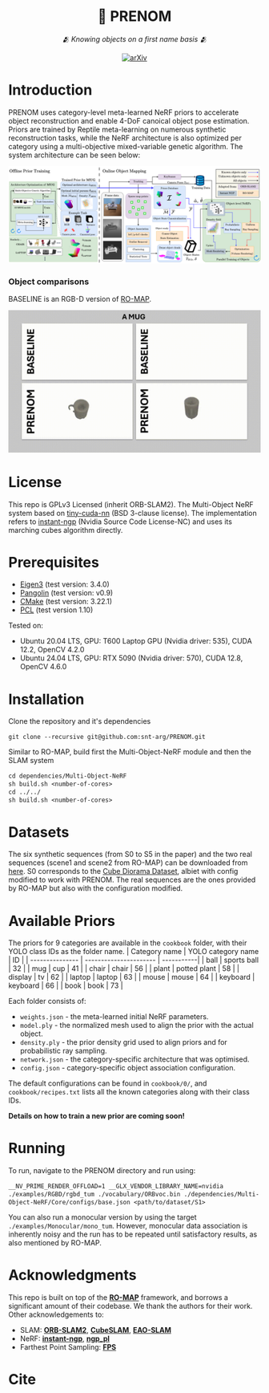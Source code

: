 <div align="center">
    <h1>📇 PRENOM</h1>
    <p><i>🫂 Knowing objects on a first name basis 🫂</i></p>
    <a href="https://www.arxiv.org/abs/2503.01582">
    <img src="https://img.shields.io/badge/arXiv-2307.12815-b31b1b.svg" alt="arXiv">
  </a>

</div>

# Introduction  
PRENOM uses category-level meta-learned NeRF priors to accelerate object reconstruction and enable 4-DoF canoical object pose estimation. Priors are trained by Reptile meta-learning on numerous synthetic reconstruction tasks, while the NeRF architecture is also optimized per category using a multi-objective mixed-variable genetic algorithm. The system architecture can be seen below:

![System architecture](/docs/PRENOM/System_architecture_resized.png)

<!-- # Demos
All experiments performed on a laptop computer with only an [NVIDA T600 Laptop GPU](https://www.nvidia.com/content/dam/en-zz/Solutions/design-visualization/productspage/quadro/quadro-desktop/proviz-print-nvidia-T600-datasheet-us-nvidia-1670029-r5-web.pdf) with 4GB of memory.

### Synthetic Sequence
![Synthetic sequence](/docs/PRENOM/online_run.gif)

### Real Sequence
![Real sequence](/docs/PRENOM/real_online_run.gif) -->

### Object comparisons  
BASELINE is an RGB-D version of [RO-MAP](https://github.com/XiaoHan-Git/RO-MAP).  

![Object comparisons](/docs/PRENOM/objects.gif)

# License

This repo is GPLv3 Licensed (inherit ORB-SLAM2). The Multi-Object NeRF system based on [tiny-cuda-nn](https://github.com/NVlabs/tiny-cuda-nn) (BSD 3-clause license). The implementation refers to [instant-ngp](https://github.com/NVlabs/instant-ngp) (Nvidia Source Code License-NC) and uses its marching cubes algorithm directly.

# Prerequisites

* [Eigen3](http://eigen.tuxfamily.org) (test version: 3.4.0)
* [Pangolin](https://github.com/stevenlovegrove/Pangolin) (test version: v0.9)
* [CMake](https://cmake.org/) (test version: 3.22.1)
* [PCL](https://pointclouds.org/) (test version 1.10)

Tested on: 
* Ubuntu 20.04 LTS, GPU: T600 Laptop GPU (Nvidia driver: 535), CUDA 12.2, OpenCV 4.2.0
* Ubuntu 24.04 LTS, GPU: RTX 5090 (Nvidia driver: 570), CUDA 12.8, OpenCV 4.6.0

# Installation  
Clone the repository and it's dependencies
```
git clone --recursive git@github.com:snt-arg/PRENOM.git
```

Similar to RO-MAP, build first the Multi-Object-NeRF module and then the SLAM system
```
cd dependencies/Multi-Object-NeRF
sh build.sh <number-of-cores>
cd ../../
sh build.sh <number-of-cores>
```

# Datasets
The six synthetic sequences (from S0 to S5 in the paper) and the two real sequences (scene1 and scene2 from RO-MAP) can be downloaded from [here](https://uniluxembourg-my.sharepoint.com/:f:/g/personal/saad_ejaz_uni_lu/EmyhDvV4eBJAgq74EzDMlt8BoUR8NowcpOXPU-A05GPakQ?e=IIc1Dd). S0 corresponds to the [Cube Diorama Dataset](https://github.com/jc211/nerf-cube-diorama-dataset), albiet with config modified to work with PRENOM. The real sequences are the ones provided by RO-MAP but also with the configuration modified.

# Available Priors  
The priors for 9 categories are available in the `cookbook` folder, with their YOLO class IDs as the folder name. 
| Category name   | YOLO category name     | ID         |
| --------------- | ---------------------- | -----------|
| ball            | sports ball            | 32         |
| mug             | cup                    | 41         |
| chair           | chair                  | 56         |
| plant           | potted plant           | 58         |
| display         | tv                     | 62         |
| laptop          | laptop                 | 63         |
| mouse           | mouse                  | 64         |
| keyboard        | keyboard               | 66         |
| book            | book                   | 73         |

Each folder consists of:
* `weights.json` - the meta-learned initial NeRF parameters.
* `model.ply` - the normalized mesh used to align the prior with the actual object.
* `density.ply` - the prior density grid used to align priors and for probabilistic ray sampling.
* `network.json` - the category-specific architecture that was optimised.
* `config.json` - category-specific object association configuration.

The default configurations can be found in `cookbook/0/`, and `cookbook/recipes.txt` lists all the known categories along with their class IDs.

**Details on how to train a new prior are coming soon!**

# Running
To run, navigate to the PRENOM directory and run using: 
```
__NV_PRIME_RENDER_OFFLOAD=1 __GLX_VENDOR_LIBRARY_NAME=nvidia ./examples/RGBD/rgbd_tum ./vocabulary/ORBvoc.bin ./dependencies/Multi-Object-NeRF/Core/configs/base.json <path/to/dataset/S1>
```
You can also run a monocular version by using the target `./examples/Monocular/mono_tum`. However, monocular data association is inherently noisy and the run has to be repeated until satisfactory results, as also mentioned by RO-MAP.


# Acknowledgments

This repo is built on top of the **[RO-MAP](https://github.com/XiaoHan-Git/RO-MAP)** framework, and borrows a significant amount of their codebase. We thank the authors for their work. Other acknowledgements to: 

* SLAM: **[ORB-SLAM2](https://github.com/raulmur/ORB_SLAM2)**, **[CubeSLAM](https://github.com/shichaoy/cube_slam)**, **[EAO-SLAM](https://github.com/yanmin-wu/EAO-SLAM)**
* NeRF: **[instant-ngp](https://github.com/NVlabs/instant-ngp)**, **[ngp_pl](https://github.com/kwea123/ngp_pl)**
* Farthest Point Sampling: **[FPS](https://github.com/hanm2019/bucket-based_farthest-point-sampling_CPU)**

# Cite


